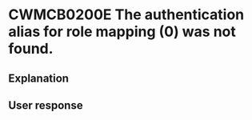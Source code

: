 # CWMCB0200E The authentication alias for role mapping (0) was not found.

## Explanation

## User response